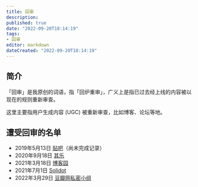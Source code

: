 ```yaml
---
title: 回审
description:
published: true
date: "2022-09-20T18:14:19"
tags:
- 回审
editor: markdown
dateCreated: "2022-09-20T18:14:19"
---
```


## 简介

「回审」是我原创的词语，指「回炉重审」，广义上是指已过去经上线的内容被以现在的规则重新审查。

这里主要指用户生成内容 (UGC) 被重新审查，比如博客、论坛等地。

## 遭受回审的名单

+   2019年5月13日 [贴吧](/company/百度/贴吧.md#暂时无法显示2017年以前的帖子)（尚未完成记录）
+   2020年9月18日 [其乐](/website/其乐.md)
+   2021年3月18日 [博客园](/website/博客园.md)
+   2021年7月1日 [Solidot](/website/Solidot.md)
+   2022年3月29日 [豆瓣网私密小组](/website/豆瓣网.md#关闭私密小组)
